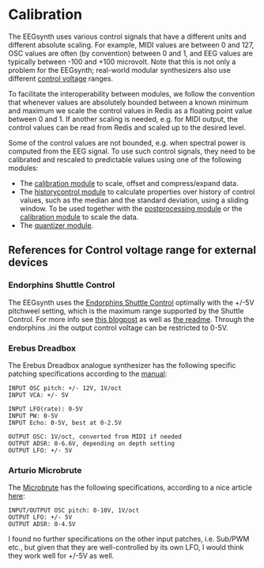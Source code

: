 # Calibration

The EEGsynth uses various control signals that have a different units and different absolute 
scaling. For example, MIDI values are between 0 and 127, OSC values are often (by convention) 
between 0 and 1, and EEG values are typically between -100 and +100 microvolt. 
Note that this is not only a problem for the EEGsynth; real-world modular synthesizers also 
use different [control voltage](https://en.wikipedia.org/wiki/CV/gate#CV) ranges.

To facilitate the interoperability between modules, we follow the convention that whenever 
values are absolutely bounded between a known minimum and maximum we scale the control values 
in Redis as a floating point value between 0 and 1. If another scaling is needed, e.g. for MIDI
output, the control values can be read from Redis and scaled up to the desired level.

Some of the control values are not bounded, e.g. when spectral power is computed from the EEG 
signal. To use such control signals, they need to be calibrated and rescaled to predictable 
values using one of the following modules:

* The [calibration module](../module/calibration) to scale, offset and compress/expand data.
* The [historycontrol module](../module/historycontrol) to calculate properties over history of control values,
such as the median and the standard deviation, using a sliding window. To be used together with
the [postprocessing module](../module/postprocessing) or the [calibration module](../module/calibration) 
to scale the data. 
* The [quantizer module](../module/quantizer).

## References for Control voltage range for external devices

### Endorphins Shuttle Control

The EEGsynth uses the [Endorphins Shuttle Control](https://www.modulargrid.net/e/endorphin-es-shuttle-control) 
optimally with the +/-5V pitchweel setting, which is the maximum range supported by the Shuttle Control. 
For more info see [this blogpost](http://www.eegsynth.org/?p=480) as well as [the readme](../module/endorphines/README.md).
Through the endorphins .ini the output control voltage can be restricted to 0-5V.

### Erebus Dreadbox

The Erebus Dreadbox analogue synthesizer has the following specific patching specifications according to the [manual](http://www.dreadbox-fx.com/wp-content/uploads/2016/04/erebus_manual_v2.pdf):

```
INPUT OSC pitch: +/- 12V, 1V/oct
INPUT VCA: +/- 5V

INPUT LFO(rate): 0-5V
INPUT PW: 0-5V
INPUT Echo: 0-5V, best at 0-2.5V

OUTPUT OSC: 1V/oct, converted from MIDI if needed
OUTPUT ADSR: 0-6.6V, depending on depth setting
OUTPUT LFO: +/- 5V
```

### Arturio Microbrute

The [Microbrute](https://www.arturia.com/products/hardware-synths/microbrute/overview) has the following specifications, according to a nice article [here](http://www.hars.de/2016/01/microbrute-eurorack.html):

```
INPUT/OUTPUT OSC pitch: 0-10V, 1V/oct
OUTPUT LFO: +/- 5V
OUTPUT ADSR: 0-4.5V
```

I found no further specifications on the other input patches, i.e. Sub/PWM etc., but given that they are well-controlled by its own LFO, I would think they work well for +/-5V as well.
